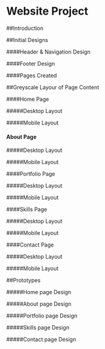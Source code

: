 # Website Project

##Introduction

##Initial Designs

####Header & Navigation Design

####Footer Design

####Pages Created

##Greyscale Layour of Page Content

####Home Page

#####Desktop Layout

#####Mobile Layout

#### About Page

#####Desktop Layout

#####Mobile Layout

####Portfolio Page

#####Desktop Layout

#####Mobile Layout

####Skills Page

#####Desktop Layout

#####Mobile Layout

####Contact Page

#####Desktop Layout

#####Mobile Layout

##Prototypes

#####Home page Design

#####About page Design

#####Portfolio page Design

#####Skills page Design

#####Contact page Design
